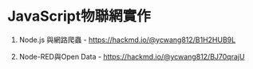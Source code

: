 # JavaScript物聯網實作

1. Node.js 與網路爬蟲 - https://hackmd.io/@ycwang812/B1H2HUB9L

2. Node-RED與Open Data - https://hackmd.io/@ycwang812/BJ70qrajU
